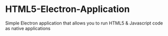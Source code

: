 # HTML5-Electron-Application
Simple Electron application that allows you to run HTML5 &amp; Javascript code as native applications
